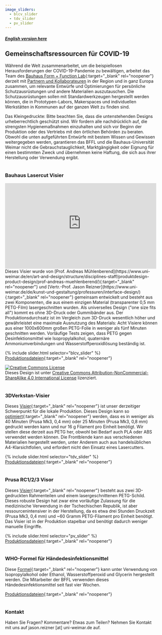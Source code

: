 ```yaml
---
image_sliders:
  - blcv_slider
  - tdv_slider
  - pv_slider
---
```


##### [English version here](https://bffl.io)

## Gemeinschaftsressourcen für COVID-19
Während die Welt zusammenarbeitet, um die beispiellosen Herausforderungen der COVID-19-Pandemie zu bewältigen, arbeitet das Team des [Bauhaus Form + Function Lab](https://uni-weimar.de/bffl){:target="_blank" rel="noopener"} derzeit mit [Partnern und Kollaborateuren](https://bffl.io/partners) in der Region und in ganz Europa zusammen, um relevante Entwürfe und Optimierungen für persönliche Schutzausrüstungen und andere Materialien auszutauschen. Die Schutzausrüstungen sollen mit Standardwerkzeugen hergestellt werden können, die in Prototypen-Labors, Makerspaces und individuellen Werkstätten in Kommunen auf der ganzen Welt zu finden sind.

Das Kleingedruckte: Bitte beachten Sie, dass die untenstehenden Designs urheberrechtlich geschützt sind. Wir fordern alle nachdrücklich auf, die strengsten Hygienemaßnahmen einzuhalten und sich vor Beginn der Produktion oder des Vertriebs mit den örtlichen Behörden zu beraten. Obwohl die unten aufgeführten Entwürfe mit bestem Wissen und Gewissen weitergegeben werden, garantieren das BFFL und die Bauhaus-Universität Weimar nicht die Gebrauchstauglichkeit, Marktgängigkeit oder Eignung für einen bestimmten Zweck und übernehmen keine Haftung, die sich aus ihrer Herstellung oder Verwendung ergibt.
<br /><br />
### Bauhaus Lasercut Visier
<iframe width="500" height="282" src="https://www.youtube-nocookie.com/embed/kSDAMLoUkxs?hd=1&modestbranding=1&showinfo=0&autohide=1&controls=1" frameborder="0" allow="accelerometer; autoplay=0; encrypted-media; gyroscope; picture-in-picture" allowfullscreen></iframe>
<br />
Dieses Visier wurde von [Prof. Andreas Mühlenberend](https://www.uni-weimar.de/en/art-and-design/structure/disciplines-staff/produktdesign-product-design/prof-andreas-muehlenberend/){:target="_blank" rel="noopener"} und [Vertr.-Prof. Jason Reizner](https://www.uni-weimar.de/de/kunst-und-gestaltung/professuren/interface-design/){:target="_blank" rel="noopener"} gemeinsam entwickelt und besteht aus zwei Komponenten, die aus einem einzigen Material (transparenter 0,5 mm PETG-Film) lasergeschnitten wurden. Als universelles Design ("one size fits all") kommt es ohne 3D-Druck oder Gummibänder aus. Der Produktionsdurchsatz ist im Vergleich zum 3D-Druck wesentlich höher und gewährleistet eine maximale Ausnutzung des Materials: Acht Visiere können aus einer 1000x600mm großen PETG-Folie in weniger als fünf Minuten geschnitten werden. Vorläufige Tests zeigen, dass PETG gegen Desinfektionsmittel wie Isopropylalkohol, quaternäre Ammoniumverbindungen und Wasserstoffperoxidlösung beständig ist.

{% include slider.html selector="blcv_slider" %}
<br />
[Produktionsdateien](https://github.com/bauhausformandfunctionlab/covid19/tree/master/BauhausLaserCutVisor){:target="_blank" rel="noopener"}

<a rel="license" href="http://creativecommons.org/licenses/by-nc-sa/4.0/" target="_blank"><img alt="Creative Commons License" style="border-width:0" src="https://i.creativecommons.org/l/by-nc-sa/4.0/88x31.png" /></a><br />Dieses Design ist unter <a rel="license" href="http://creativecommons.org/licenses/by-nc-sa/4.0/" target="_blank">Creative Commons Attribution-NonCommercial-ShareAlike 4.0 International License</a> lizenziert.
<br /><br />
### 3DVerkstan-Visier
Dieses [Visier](https://3dverkstan.se/protective-visor/){:target="_blank" rel="noopener"} ist unser derzeitiger Schwerpunkt für die lokale Produktion. Dieses Design kann so [optimiert](https://3dverkstan.se/protective-visor/protective-visor-print-guide/){:target="_blank" rel="noopener"} werden, dass es in weniger als 40 Minuten (Prusa Mk3, 0,4 mm) oder 25 Minuten (Prusa Mk3, 0,8 mm) gedruckt werden kann und nur 16 g Filament pro Einheit benötigt. Wir stellen diese derzeit aus PETG her, obwohl bei Bedarf auch PLA oder ABS verwendet werden können. Die Frontblende kann aus verschiedenen Materialien hergestellt werden, unter Anderem auch aus handelsüblichen A4-Klarsichtfolien, und erfordert nicht den Einsatz eines Lasercutters.

{% include slider.html selector="tdv_slider" %}
<br />
[Produktionsdateien](https://github.com/bauhausformandfunctionlab/covid19/tree/master/3DVerkstanVisor){:target="_blank" rel="noopener"}
<br /><br />
### Prusa RC1/2/3 Visor
Dieses [Visier](https://www.prusaprinters.org/prints/25857-prusa-protective-face-shield-rc3){:target="_blank" rel="noopener"} besteht aus zwei 3D-gedruckten Rahmenteilen und einem lasergeschnittenen PETG-Schild. Dieses robuste Design hat zwar eine vorläufige Zulassung für die medizinische Verwendung in der Tschechischen Republik, ist aber ressourcenintensiver in der Herstellung, da es etwa drei Stunden Druckzeit (Prusa Mk3, 0,4 mm) und ~60 Gramm PETG-Filament pro Einheit benötigt. Das Visier ist in der Produktion stapelbar und benötigt dadurch weniger manuelle Eingriffe.

{% include slider.html selector="pv_slider" %}
<br />
[Produktionsdateien](https://github.com/bauhausformandfunctionlab/covid19/tree/master/PrusaVisor){:target="_blank" rel="noopener"}
<br /><br />
### WHO-Formel für Händedesinfektionsmittel
Diese [Formel](https://www.who.int/gpsc/5may/Guide_to_Local_Production.pdf){:target="_blank" rel="noopener"} kann unter Verwendung von Isopropylalkohol oder Ethanol, Wasserstoffperoxid und Glycerin hergestellt werden. Die Mitarbeiter der BFFL verwenden dieses Händedesinfektionsmittel seit fast vier Wochen.

[Produktionsdateien](https://github.com/bauhausformandfunctionlab/covid19/tree/master/WHOHandSanitizer){:target="_blank" rel="noopener"}
<br /><br />
### Kontakt
Haben Sie Fragen? Kommentare? Etwas zum Teilen? Nehmen Sie Kontakt mit uns auf jason.reizner [at] uni-weimar.de auf.
